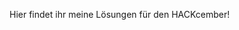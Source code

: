 Hier findet ihr meine Lösungen für den HACKcember!

<!---
code-iNSI/code-iNSI is a ✨ special ✨ repository because its `README.md` (this file) appears on your GitHub profile.
You can click the Preview link to take a look at your changes.
--->
